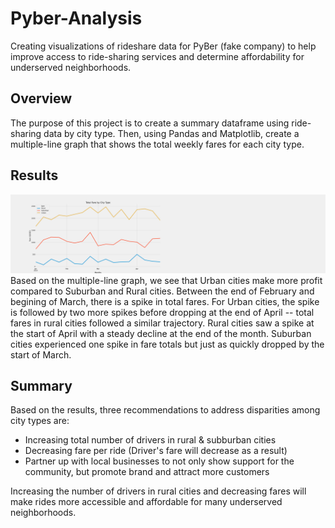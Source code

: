 # Pyber-Analysis
Creating visualizations of rideshare data for PyBer (fake company) to help improve access to ride-sharing services and determine affordability for underserved neighborhoods.

## Overview
The purpose of this project is to create a summary dataframe using ride-sharing data by city type. Then, using Pandas and Matplotlib, create a multiple-line graph that shows the total weekly fares for each city type.

## Results
![Multiple-line graph on Total Fares by City Type](Analysis/PyBer_fare_sumary.png)
Based on the multiple-line graph, we see that Urban cities make more profit compared to Suburban and Rural cities. Between the end of February and begining of March, there is a spike in total fares. For Urban cities, the spike is followed by two more spikes before dropping at the end of April -- total fares in rural cities followed a similar trajectory. Rural cities saw a spike at the start of April with a steady decline at the end of the month. Suburban cities experienced one spike in fare totals but just as quickly dropped by the start of March.

## Summary
Based on the results, three recommendations to address disparities among city types are:
- Increasing total number of drivers in rural & subburban cities 
- Decreasing fare per ride (Driver's fare will decrease as a result)
- Partner up with local businesses to not only show support for the community, but promote brand and attract more customers

Increasing the number of drivers in rural cities and decreasing fares will make rides more accessible and affordable for many underserved neighborhoods. 
